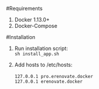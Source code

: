 #Requirements
1. Docker 1.13.0+
2. Docker-Compose

#Installation

1. Run installation script:<br />
`sh install_app.sh`

2. Add hosts to /etc/hosts:<br />   
`127.0.0.1 pro.erenovate.docker` <br />
`127.0.0.1 erenovate.docker` 
    